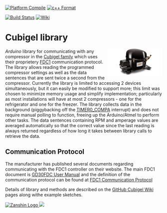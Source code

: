 [![Platform Compile](https://github.com/Zanduino/Cubigel/workflows/Platform%20Compile/badge.svg)](https://github.com/Zanduino/Cubigel/actions?query=workflow%3A%22Platform+Compile%22) [![c++ Format](https://github.com/Zanduino/Cubigel/workflows/c++%20Format/badge.svg)](https://github.com/Zanduino/Cubigel/actions?query=workflow%3A%22c%2B%2B+Format%22)

[![Build Status](https://travis-ci.org/Zanduino/Cubigel.svg?branch=master)](https://travis-ci.com/Zanduino/Cubigel) [![Wiki](https://github.com/SV-Zanshin/BME680/blob/master/Images/Documentation-wiki.svg)](https://github.com/Zanduino/FridgeLogger/wiki)
 
 # Cubigel library
<img src="https://github.com/SV-Zanshin/Cubigel/blob/master/Images/HuayiCompressor.png" width="175" align="right"/> *Arduino* library for communicating with any compressor in the [Cubigel family](http://www.huayicompressor.es/) which uses their proprietery [FDC1](https://www.sv-zanshin.com/r/manuals/cubigel_fdc1_communication_protocol.pdf) communication protocol. The library allows reading the programmed compressor settings as well as the data sentences that are sent twice a second from the compressor.
Currently the library is limited to accessing 2 devices simultaneously, but it can easily be modified to support more; this limit was chosen to minimize memory usage and simplify implementation; particularly as most installations will have at most 2 compressors - one for the refrigerator and one for the freezer.
The library collects data in the background (piggybacking off the [TIMER0_COMPA](https://learn.adafruit.com/multi-tasking-the-arduino-part-2/timers) interrupt) and does not require manual polling to function, freeing up the Arduino/Atmel to perform other tasks. The data sentences containing RPM and amperage values are averaged automatically so that the correct value since the last reading is always returned regardless of how long it takes between library calls to retrieve the data.

## Communication Protocol
The manufacturer has published several documents regarding communicating with the FDC1 controller on their website. The main FDC1 document is [GD30FDC User Manual](http://www.huayicompressor.es/phocadownload/user-manuals/user_manual_gd30fdc.pdf) and the definition of the communication protocol can be found at [FDC1 Communication Protocol](https://www.sv-zanshin.com/r/manuals/cubigel_fdc1_communication_protocol.pdf)

Details of library and methods are described on the [GitHub Cubigel Wiki](https://github.com/SV-Zanshin/Cubigel/wiki) pages along withe example sketches.

[![Zanshin Logo](https://zanduino.github.io/Images/zanshinkanjitiny.gif) <img src="https://zanduino.github.io/Images/zanshintext.gif" width="75"/>](https://www.sv-zanshin.com)
